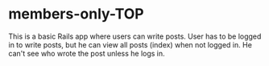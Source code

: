 # members-only-TOP

This is a basic Rails app where users can write posts. User has to be logged in to write posts, but he can view all posts (index) when not logged in. He can't see who wrote the post unless he logs in.
